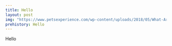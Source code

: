 ```yaml
---
title: Hello
layout: post
img: "https://www.petsexperience.com/wp-content/uploads/2018/05/What-Are-Hybrid-Cat-Breeds.jpg"
prehistory: Hello
---
```

Hello